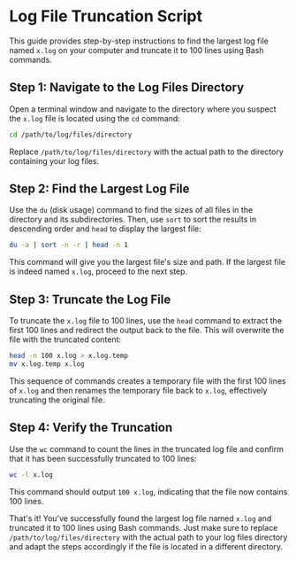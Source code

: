 
# Log File Truncation Script

This guide provides step-by-step instructions to find the largest log file named `x.log` on your computer and truncate it to 100 lines using Bash commands.

## Step 1: Navigate to the Log Files Directory

Open a terminal window and navigate to the directory where you suspect the `x.log` file is located using the `cd` command:

```bash
cd /path/to/log/files/directory
```

Replace `/path/to/log/files/directory` with the actual path to the directory containing your log files.

## Step 2: Find the Largest Log File

Use the `du` (disk usage) command to find the sizes of all files in the directory and its subdirectories. Then, use `sort` to sort the results in descending order and `head` to display the largest file:

```bash
du -a | sort -n -r | head -n 1
```

This command will give you the largest file's size and path. If the largest file is indeed named `x.log`, proceed to the next step.

## Step 3: Truncate the Log File

To truncate the `x.log` file to 100 lines, use the `head` command to extract the first 100 lines and redirect the output back to the file. This will overwrite the file with the truncated content:

```bash
head -n 100 x.log > x.log.temp
mv x.log.temp x.log
```

This sequence of commands creates a temporary file with the first 100 lines of `x.log` and then renames the temporary file back to `x.log`, effectively truncating the original file.

## Step 4: Verify the Truncation

Use the `wc` command to count the lines in the truncated log file and confirm that it has been successfully truncated to 100 lines:

```bash
wc -l x.log
```

This command should output `100 x.log`, indicating that the file now contains 100 lines.

That's it! You've successfully found the largest log file named `x.log` and truncated it to 100 lines using Bash commands. Just make sure to replace `/path/to/log/files/directory` with the actual path to your log files directory and adapt the steps accordingly if the file is located in a different directory.
```
